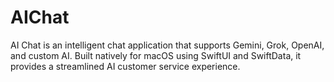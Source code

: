 # AIChat
AI Chat is an intelligent chat application that supports Gemini, Grok, OpenAI, and custom AI. Built natively for macOS using SwiftUI and SwiftData, it provides a streamlined AI customer service experience.
